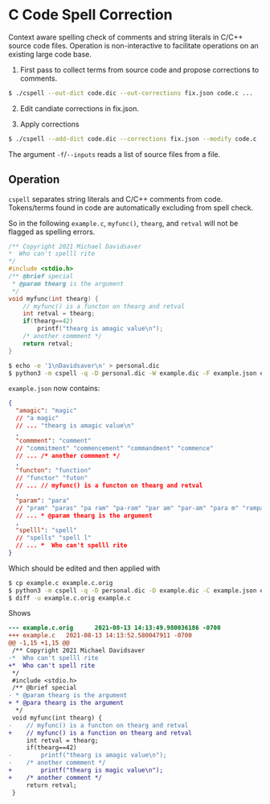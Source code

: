 C Code Spell Correction
=======================

Context aware spelling check of comments and string literals in C/C++ source code files.
Operation is non-interactive to facilitate operations on an existing large code base.

1. First pass to collect terms from source code and propose corrections to comments.

```sh
$ ./cspell --out-dict code.dic --out-corrections fix.json code.c ...
```

2. Edit candiate corrections in fix.json.

3. Apply corrections

```sh
$ ./cspell --add-dict code.dic --corrections fix.json --modify code.c ...
```

The argument `-f`/`--inputs` reads a list of source files from a file.

Operation
---------

`cspell` separates string literals and C/C++ comments from code.
Tokens/terms found in code are automatically excluding from spell check.

So in the following `example.c`, `myfunc()`, `thearg`, and `retval` will not
be flagged as spelling errors.

```c
/** Copyright 2021 Michael Davidsaver
*  Who can't spelll rite
*/
#include <stdio.h>
/** @brief special
 * @param thearg is the argument
 */
void myfunc(int thearg) {
    // myfunc() is a functon on thearg and retval
    int retval = thearg;
    if(thearg==42)
        printf("thearg is amagic value\n");
    /* another commment */
    return retval;
}
```

```sh
$ echo -e '1\nDavidsaver\n' > personal.dic
$ python3 -m cspell -q -D personal.dic -W example.dic -F example.json example.c
```

`example.json` now contains:

```json
{
  "amagic": "magic"
  // "a magic"
  // ... "thearg is amagic value\n"
  ,
  "commment": "comment"
  // "commitment" "commencement" "commandment" "commence"
  // ... /* another commment */
  ,
  "functon": "function"
  // "functor" "futon"
  // ... // myfunc() is a functon on thearg and retval
  ,
  "param": "para"
  // "pram" "paras" "pa ram" "pa-ram" "par am" "par-am" "para m" "rampart"
  // ... * @param thearg is the argument
  ,
  "spelll": "spell"
  // "spells" "spell l"
  // ... *  Who can't spelll rite
}
```

Which should be edited and then applied with

```sh
$ cp example.c example.c.orig
$ python3 -m cspell -q -D personal.dic -D example.dic -C example.json example.c --modify
$ diff -u example.c.orig example.c
```

Shows

```diff
--- example.c.orig      2021-08-13 14:13:49.980036186 -0700
+++ example.c   2021-08-13 14:13:52.580047911 -0700
@@ -1,15 +1,15 @@
 /** Copyright 2021 Michael Davidsaver
-*  Who can't spelll rite
+*  Who can't spell rite
 */
 #include <stdio.h>
 /** @brief special
- * @param thearg is the argument
+ * @para thearg is the argument
  */
 void myfunc(int thearg) {
-    // myfunc() is a functon on thearg and retval
+    // myfunc() is a function on thearg and retval
     int retval = thearg;
     if(thearg==42)
-        printf("thearg is amagic value\n");
-    /* another commment */
+        printf("thearg is magic value\n");
+    /* another comment */
     return retval;
 }
```
